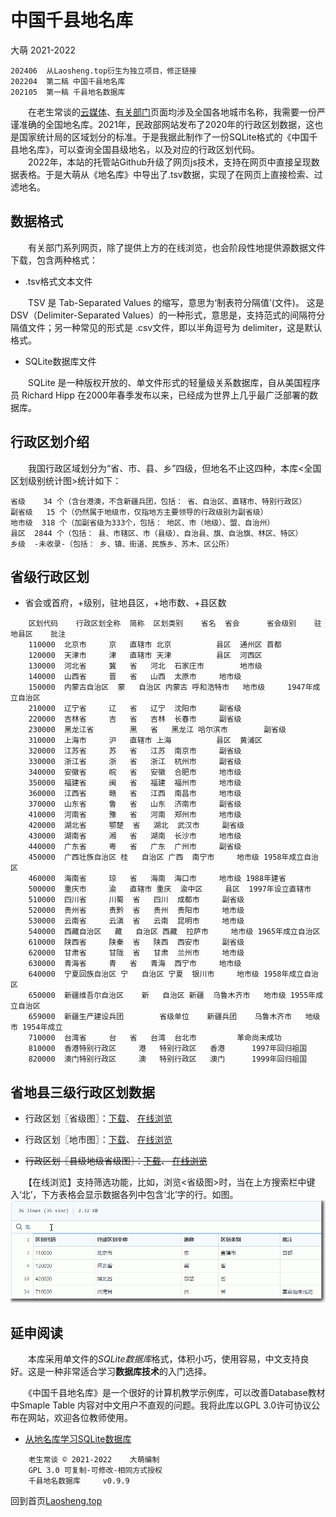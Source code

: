 中国千县地名库
==============
大萌 2021-2022

	202406  从Laosheng.top衍生为独立项目，修正链接
	202204  第二稿 中国千县地名库
	202105  第一稿 千县地名数据库

　　在老生常谈的[云媒体](https://Laosheng.top/fly)、[有关部门](https://Laosheng.top/fuwu)页面均涉及全国各地城市名称，我需要一份严谨准确的全国地名库。2021年，民政部网站发布了2020年的行政区划数据，这也是国家统计局的区域划分的标准。于是我据此制作了一份SQLite格式的《中国千县地名库》，可以查询全国县级地名，以及对应的行政区划代码。  
　　2022年，本站的托管站Github升级了网页js技术，支持在网页中直接呈现数据表格。于是大萌从《地名库》中导出了.tsv数据，实现了在网页上直接检索、过滤地名。

数据格式
--------

　　有关部门系列网页，除了提供上方的在线浏览，也会阶段性地提供源数据文件下载，包含两种格式：

*	.tsv格式文本文件

　　TSV 是 Tab-Separated Values 的缩写，意思为‘制表符分隔值’(文件)。 这是DSV（Delimiter-Separated Values）的一种形式，意思是，支持范式的间隔符分隔值文件；另一种常见的形式是 .csv文件，即以半角逗号为 delimiter，这是默认格式。

*	SQLite数据库文件

　　SQLite 是一种版权开放的、单文件形式的轻量级关系数据库，自从美国程序员 Richard Hipp 在2000年春季发布以来，已经成为世界上几乎最广泛部署的数据库。


行政区划介绍
-----------

　　我国行政区域划分为“省、市、县、乡”四级，但地名不止这四种，本库<全国区划级别统计图>统计如下：

	省级	  34 个（含台港澳，不含新疆兵团，包括： 省、自治区、直辖市、特别行政区）
	副省级	  15 个（仍然属于地级市，仅指地方主要领导的行政级别为副省级）
	地市级	 318 个（加副省级为333个，包括： 地区、市（地级）、盟、自治州）
	县区	2844 个（包括： 县、市辖区、市（县级）、自治县、旗、自治旗、林区、特区）
	乡级	-未收录-（包括： 乡、镇、街道、民族乡、苏木、区公所）


省级行政区划
-----------

+	省会或首府，+级别，驻地县区，+地市数、+县区数

```TSV
	区划代码	行政区划全称	简称	区划类别	省名	省会 		省会级别	驻地县区	批注
	110000	北京市		京	直辖市	北京			县区	通州区	首都
	120000	天津市		津	直辖市	天津			县区	河西区
	130000	河北省		冀	省	河北	石家庄市		地市级	
	140000	山西省		晋	省	山西	太原市		地市级	
	150000	内蒙古自治区	蒙	自治区	内蒙古	呼和浩特市	地市级		1947年成立自治区
	210000	辽宁省		辽	省	辽宁	沈阳市		副省级	
	220000	吉林省		吉	省	吉林	长春市		副省级	
	230000	黑龙江省		黑	省	黑龙江	哈尔滨市		副省级	
	310000	上海市		沪	直辖市	上海			县区	黄浦区
	320000	江苏省		苏	省	江苏	南京市		副省级	
	330000	浙江省		浙	省	浙江	杭州市		副省级	
	340000	安徽省		皖	省	安徽	合肥市		地市级	
	350000	福建省		闽	省	福建	福州市		地市级	
	360000	江西省		赣	省	江西	南昌市		地市级	
	370000	山东省		鲁	省	山东	济南市		副省级	
	410000	河南省		豫	省	河南	郑州市		地市级	
	420000	湖北省		鄂楚	省	湖北	武汉市		副省级	
	430000	湖南省		湘	省	湖南	长沙市		地市级	
	440000	广东省		粤	省	广东	广州市		副省级	
	450000	广西壮族自治区	桂	自治区	广西	南宁市		地市级	1958年成立自治区
	460000	海南省		琼	省	海南	海口市		地市级	1988年建省
	500000	重庆市		渝	直辖市	重庆	渝中区		县区	1997年设立直辖市
	510000	四川省		川蜀	省	四川	成都市		副省级	
	520000	贵州省		贵黔	省	贵州	贵阳市		地市级	
	530000	云南省		云滇	省	云南	昆明市		地市级	
	540000	西藏自治区	藏	自治区	西藏	拉萨市		地市级	1965年成立自治区
	610000	陕西省		陕秦	省	陕西	西安市		副省级	
	620000	甘肃省		甘陇	省	甘肃	兰州市		地市级	
	630000	青海省		青	省	青海	西宁市		地市级	
	640000	宁夏回族自治区	宁	自治区	宁夏	银川市		地市级	1958年成立自治区
	650000	新疆维吾尔自治区	新	自治区	新疆	乌鲁木齐市	地市级	1955年成立自治区
	659000	新疆生产建设兵团		省级单位	新疆兵团	乌鲁木齐市	地级市	1954年成立
	710000	台湾省		台	省	台湾	台北市			革命尚未成功
	810000	香港特别行政区		港	特别行政区	香港		1997年回归祖国
	820000	澳门特别行政区		澳	特别行政区	澳门		1999年回归祖国

```

省地县三级行政区划数据[]()
--------------------

+	行政区划〖省级图〗：[下载](diming省级图.tsv)、
	<a title="在新窗口浏览数据，支持数据过滤" target="_blank" 
	href="https://github.com/DiamonWoo/Laosheng.top/blob/master/fuwu/diming省级图.tsv">在线浏览</a>

+	行政区划〖地市图〗：[下载](diming地市图.tsv)、
	<a title="在新窗口浏览数据，支持数据过滤" target="_blank" 
	href="https://github.com/DiamonWoo/Laosheng.top/blob/master/fuwu/diming地市图.tsv">在线浏览</a>

+	<del>行政区划〖县级地级省级图〗：[下载](diming县级地级省级图.tsv)、
	<a title="在新窗口浏览数据，支持数据过滤" target="_blank" 
	href="https://github.com/DiamonWoo/Laosheng.top/blob/master/fuwu/diming县级地级省级图.tsv">在线浏览</a></del>

　　【在线浏览】支持筛选功能，比如，浏览<省级图>时，当在上方搜索栏中键入‘北’，下方表格会显示数据各列中包含‘北’字的行。如图。  
	![](tsv2github.png)


延申阅读
---------

　　本库采用单文件的*SQLite数据库*格式，体积小巧，使用容易，中文支持良好。这是一种非常适合学习**数据库技术**的入门选择。

　　《中国千县地名库》是一个很好的计算机教学示例库，可以改善Database教材中Smaple Table 内容对中文用户不直观的问题。我将此库以GPL 3.0许可协议公布在网站，欢迎各位教师使用。

+	[从地名库学习SQLite数据库](diming4SQLite)


```
	老生常谈 © 2021-2022	大萌编制
	GPL 3.0	可复制-可修改-相同方式授权
	千县地名数据库		v0.9.9
```

回到首页<a href="https://Laosheng.top" title="返回老生常谈首页">Laosheng.top</a>  
